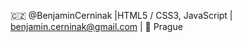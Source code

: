 🇨🇿 @BenjaminCerninak |HTML5 / CSS3, JavaScript | benjamin.cerninak@gmail.com | 📍 Prague


<!---
BenjaminCerninak/BenjaminCerninak is a ✨ special ✨ repository because its `README.md` (this file) appears on your GitHub profile.
You can click the Preview link to take a look at your changes.
--->
